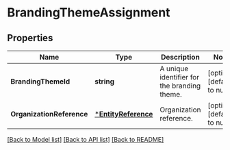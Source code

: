 # BrandingThemeAssignment

## Properties
Name | Type | Description | Notes
------------ | ------------- | ------------- | -------------
**BrandingThemeId** | **string** | A unique identifier for the branding theme. | [optional] [default to null]
**OrganizationReference** | [***EntityReference**](EntityReference.md) | Organization reference. | [optional] [default to null]

[[Back to Model list]](../README.md#documentation-for-models) [[Back to API list]](../README.md#documentation-for-api-endpoints) [[Back to README]](../README.md)


